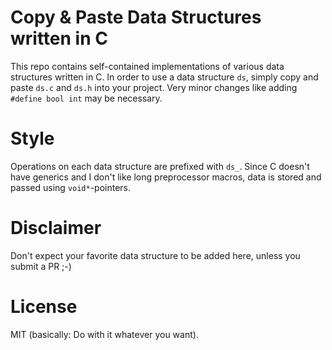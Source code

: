 # Copy & Paste Data Structures written in C
This repo contains self-contained implementations of various data structures written in C. In order to use a data structure `ds`, simply copy and paste `ds.c` and `ds.h` into your project. Very minor changes like adding `#define bool int` may be necessary.

# Style
Operations on each data structure are prefixed with `ds_`. Since C doesn't have generics and I don't like long preprocessor macros, data is stored and passed using `void*`-pointers.

# Disclaimer
Don't expect your favorite data structure to be added here, unless you submit a PR ;-)

# License
MIT (basically: Do with it whatever you want).
